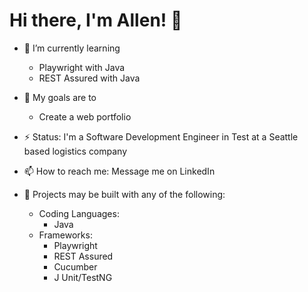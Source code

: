 # Hi there, I'm Allen! 👋

<!--
**allenalmario/allenalmario** is a ✨ _special_ ✨ repository because its `README.md` (this file) appears on your GitHub profile.

Here are some ideas to get you started:

- 🔭 I’m currently working on ...
- 🌱 I’m currently learning ...
- 👯 I’m looking to collaborate on ...
- 🤔 I’m looking for help with ...
- 💬 Ask me about ...
- 📫 How to reach me: ...
- 😄 Pronouns: ...
- ⚡ Fun fact: ...
-->

- 🌱 I’m currently learning
  - Playwright with Java
  - REST Assured with Java

- 🎯 My goals are to
  - Create a web portfolio

- ⚡ Status: I'm a Software Development Engineer in Test at a Seattle based logistics company

- 📫 How to reach me: Message me on LinkedIn

- 💬 Projects may be built with any of the following:
  - Coding Languages:
    - Java
  - Frameworks:
    - Playwright
    - REST Assured
    - Cucumber
    - J Unit/TestNG
